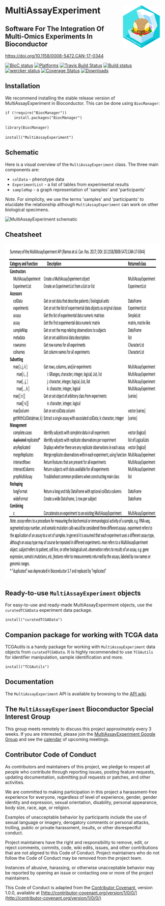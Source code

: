# MultiAssayExperiment <a href='https://waldronlab.io/MultiAssayExperiment'><img src='https://raw.githubusercontent.com/Bioconductor/BiocStickers/master/MultiAssayExperiment/MultiAssayExperiment.png' align="right" height="139" /></a>

## Software For The Integration Of Multi-Omics Experiments In Bioconductor

https://doi.org/10.1158/0008-5472.CAN-17-0344

[![BioC status](http://www.bioconductor.org/shields/build/release/bioc/MultiAssayExperiment.svg)](https://bioconductor.org/checkResults/release/bioc-LATEST/MultiAssayExperiment)
[![Platforms](http://www.bioconductor.org/shields/availability/release/MultiAssayExperiment.svg)](https://www.bioconductor.org/packages/release/bioc/html/MultiAssayExperiment.html#archives)
[![Travis Build Status](https://travis-ci.org/waldronlab/MultiAssayExperiment.svg?branch=master)](https://travis-ci.org/waldronlab/MultiAssayExperiment)
[![Build status](https://ci.appveyor.com/api/projects/status/rf25e9h995wnto7n/branch/master?svg=true)](https://ci.appveyor.com/project/LiNk-NY/multiassayexperiment-94gjw/branch/master)
[![wercker status](https://app.wercker.com/status/2aa523f23142715771256b85187d7bcb/s/master "wercker status")](https://app.wercker.com/project/byKey/2aa523f23142715771256b85187d7bcb)
[![Coverage Status](https://codecov.io/github/waldronlab/MultiAssayExperiment/coverage.svg?branch=master)](https://codecov.io/github/waldronlab/MultiAssayExperiment?branch=master)
[![Downloads](http://www.bioconductor.org/shields/downloads/MultiAssayExperiment.svg)](https://bioconductor.org/packages/stats/bioc/MultiAssayExperiment)

## Installation

We recommend installing the stable release version of MultiAssayExperiment in
Bioconductor. This can be done using `BiocManager`:

```
if (!require("BiocManager"))
    install.packages("BiocManager")

library(BiocManager)

install("MultiAssayExperiment")
```

## Schematic

Here is a visual overview of the `MultiAssayExperiment` class.
The three main components are:

* `colData` - phenotype data
* `ExperimentList` - a list of tables from experimental results
* `sampleMap` - a graph representation of 'samples' and 'participants'

_Note_. For simplicity, we use the terms 'samples' and 'participants' to
elucidate the relationship although `MultiAssayExperiment` can work on other
biological specimens.

<img src="vignettes/MultiAssayExperiment.png" alt="MultiAssayExperiment schematic"/>

## Cheatsheet

<a href="https://github.com/waldronlab/cheatsheets/blob/master/MultiAssayExperiment_QuickRef.pdf"><img src="https://raw.githubusercontent.com/waldronlab/cheatsheets/master/pngs/MultiAssayExperiment_QuickRef.png" width="989" height="1091"/></a>

## Ready-to-use `MultiAssayExperiment` objects

For easy-to-use and ready-made MultiAssayExperiment objects, use the
`curatedTCGAData` experiment data package.

```
install("curatedTCGAData")
```

## Companion package for working with TCGA data

TCGAutils is a handy package for working with `MultiAssayExperiment` data
objects from `curatedTCGAData`. It is highly recommended to use `TCGAutils` for
identifier manipulation, sample identification and more.

```
install("TCGAutils")
```

## Documentation

The `MultiAssayExperiment` API is available by browsing to the
[API wiki](https://github.com/waldronlab/MultiAssayExperiment/wiki/MultiAssayExperiment-API).

## The `MultiAssayExperiment` Bioconductor Special Interest Group

This group meets remotely to discuss this project approximately every 3 weeks.
If you are interested, please join the
[MultiAssayExperiment Google Group](https://groups.google.com/forum/#!forum/biocmultiassay)
and see the
[calendar](https://www.google.com/calendar/embed?src=9ar0qc8mpkv6b9intgmdcdf0ss%40group.calendar.google.com&ctz=America/New_York)
of upcoming meetings.

## Contributor Code of Conduct

As contributors and maintainers of this project, we pledge to respect
all people who contribute through reporting issues, posting feature
requests, updating documentation, submitting pull requests or patches,
and other activities.

We are committed to making participation in this project a
harassment-free experience for everyone, regardless of level of
experience, gender, gender identity and expression, sexual
orientation, disability, personal appearance, body size, race, age, or
religion.

Examples of unacceptable behavior by participants include the use of
sexual language or imagery, derogatory comments or personal attacks,
trolling, public or private harassment, insults, or other
disrespectful conduct.

Project maintainers have the right and responsibility to remove, edit,
or reject comments, commits, code, wiki edits, issues, and other
contributions that are not aligned to this Code of Conduct. Project
maintainers who do not follow the Code of Conduct may be removed from
the project team.

Instances of abusive, harassing, or otherwise unacceptable behavior
may be reported by opening an issue or contacting one or more of the
project maintainers.

This Code of Conduct is adapted from the [Contributor
Covenant](http://contributor-covenant.org), version 1.0.0, available
at
[http://contributor-covenant.org/version/1/0/0/](http://contributor-covenant.org/version/1/0/0/)
